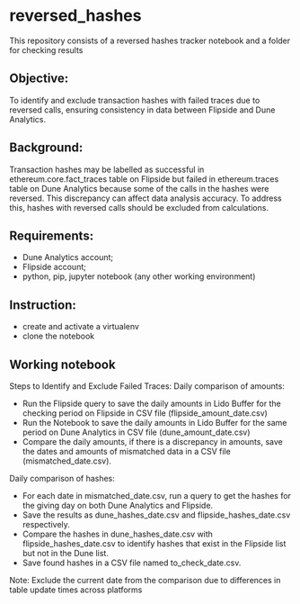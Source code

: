 # reversed_hashes
This repository consists of a reversed hashes tracker notebook and a folder for checking results

## Objective:   
To identify and exclude transaction hashes with failed traces due to reversed calls, ensuring consistency in data between Flipside and Dune Analytics.

## Background:   
Transaction hashes may be labelled as successful in ethereum.core.fact_traces table on Flipside but failed in ethereum.traces table on Dune Analytics because some of the calls in the hashes were reversed. This discrepancy can affect data analysis accuracy. To address this, hashes with reversed calls should be excluded from calculations.


## Requirements:
- Dune Analytics account;
- Flipside account;
- python, pip, jupyter notebook (any other working environment)

## Instruction:
- create and activate a virtualenv
- clone the notebook
  

## Working notebook
Steps to Identify and Exclude Failed Traces:
Daily comparison of amounts:
- Run the Flipside query to save the daily amounts in Lido Buffer for the checking period on Flipside in CSV file (flipside_amount_date.csv)
- Run the Notebook to save the daily amounts in Lido Buffer for the same period on Dune Analytics in CSV file (dune_amount_date.csv)
- Compare the daily amounts, if there is a discrepancy in amounts, save the dates and amounts of mismatched data in a CSV file (mismatched_date.csv).

Daily comparison of hashes:
- For each date in mismatched_date.csv, run a query to get the hashes for the giving day on both Dune Analytics and Flipside.
- Save the results as dune_hashes_date.csv and flipside_hashes_date.csv respectively.
- Compare the hashes in dune_hashes_date.csv with flipside_hashes_date.csv to identify hashes that exist in the Flipside list but not in the Dune list.
- Save found hashes in a CSV file named to_check_date.csv.

Note: Exclude the current date from the comparison due to differences in table update times across platforms







